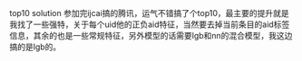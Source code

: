 top10 solution
  参加完ijcai搞的腾讯，运气不错搞了个top10，最主要的提升就是我找了一些强特，关于每个uid他的正负aid特征，当然要去掉当前条目的aid标签信息，其余的也是一些常规特征，另外模型的话需要lgb和nn的混合模型，我这边搞的是lgb的。
